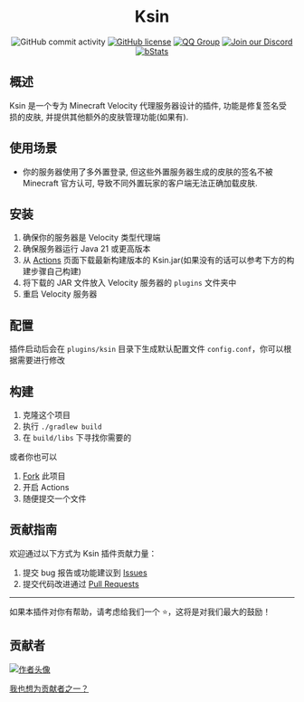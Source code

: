 <div align="center">

# Ksin

![GitHub commit activity](https://img.shields.io/github/commit-activity/t/CaaMoe/Ksin)
[![GitHub license](https://img.shields.io/github/license/CaaMoe/Ksin?style=flat-square)](https://github.com/CaaMoe/Ksin/blob/master/LICENSE)
[![QQ Group](https://img.shields.io/badge/QQ%20group-832210691-yellow?style=flat-square)](https://jq.qq.com/?_wv=1027&k=WrOTGIC7)
[![Join our Discord](https://img.shields.io/discord/1225725211727499347.svg?logo=discord&label=)](https://discord.gg/9vh4kZRFCj)
[![bStats](https://img.shields.io/bstats/servers/26924?color=brightgreen&label=bStats&logo=bs&style=flat-square)](https://bstats.org/plugin/velocity/ksin/26924)

</div>

## 概述

Ksin 是一个专为 Minecraft Velocity 代理服务器设计的插件, 功能是修复签名受损的皮肤, 并提供其他额外的皮肤管理功能(如果有).

## 使用场景

- 你的服务器使用了多外置登录, 但这些外置服务器生成的皮肤的签名不被 Minecraft 官方认可, 导致不同外置玩家的客户端无法正确加载皮肤.

## 安装

1. 确保你的服务器是 Velocity 类型代理端
2. 确保服务器运行 Java 21 或更高版本
3. 从 [Actions](https://github.com/CaaMoe/Ksin/actions) 页面下载最新构建版本的 Ksin.jar(如果没有的话可以参考下方的构建步骤自己构建)
4. 将下载的 JAR 文件放入 Velocity 服务器的 `plugins` 文件夹中
5. 重启 Velocity 服务器

## 配置

插件启动后会在 `plugins/ksin` 目录下生成默认配置文件 `config.conf`，你可以根据需要进行修改

## 构建

1. 克隆这个项目
2. 执行 `./gradlew build`
3. 在 `build/libs` 下寻找你需要的

或者你也可以

1. [Fork](https://github.com/CaaMoe/Ksin/fork) 此项目
2. 开启 Actions
3. 随便提交一个文件

## 贡献指南

欢迎通过以下方式为 Ksin 插件贡献力量：

1. 提交 bug 报告或功能建议到 [Issues](https://github.com/CaaMoe/Ksin/issues)
2. 提交代码改进通过 [Pull Requests](https://github.com/CaaMoe/Ksin/pulls)

***

如果本插件对你有帮助，请考虑给我们一个 ⭐️，这将是对我们最大的鼓励！

## 贡献者

<a href="https://github.com/CaaMoe/Ksin/graphs/contributors">
  <img src="https://contrib.rocks/image?repo=CaaMoe/Ksin"  alt="作者头像"/>
</a>

[我也想为贡献者之一？](https://github.com/CaaMoe/Ksin/pulls)
